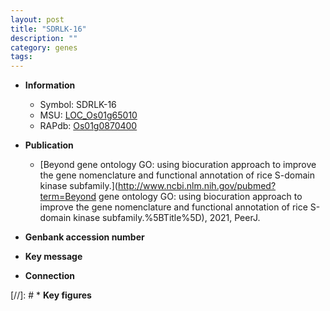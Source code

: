 ```yaml
---
layout: post
title: "SDRLK-16"
description: ""
category: genes
tags: 
---
```


* **Information**  
    + Symbol: SDRLK-16  
    + MSU: [LOC_Os01g65010](http://rice.uga.edu/cgi-bin/ORF_infopage.cgi?orf=LOC_Os01g65010)  
    + RAPdb: [Os01g0870400](http://rapdb.dna.affrc.go.jp/viewer/gbrowse_details/irgsp1?name=Os01g0870400)  

* **Publication**  
    + [Beyond gene ontology GO: using biocuration approach to improve the gene nomenclature and functional annotation of rice S-domain kinase subfamily.](http://www.ncbi.nlm.nih.gov/pubmed?term=Beyond gene ontology GO: using biocuration approach to improve the gene nomenclature and functional annotation of rice S-domain kinase subfamily.%5BTitle%5D), 2021, PeerJ.

* **Genbank accession number**  

* **Key message**  

* **Connection**  

[//]: # * **Key figures**  


